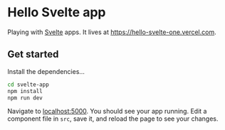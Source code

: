 # Hello Svelte app

Playing with [Svelte](https://svelte.dev) apps. It lives at https://hello-svelte-one.vercel.com.

## Get started

Install the dependencies...

```bash
cd svelte-app
npm install
npm run dev
```

Navigate to [localhost:5000](http://localhost:5000). You should see your app running. Edit a component file in `src`, save it, and reload the page to see your changes.
